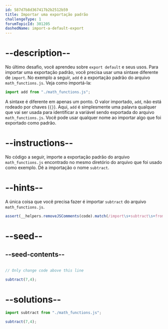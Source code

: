 ```yaml
---
id: 587d7b8d367417b2b2512b59
title: Importar uma exportação padrão
challengeType: 1
forumTopicId: 301205
dashedName: import-a-default-export
---
```


# --description--

No último desafio, você aprendeu sobre `export default` e seus usos. Para importar uma exportação padrão, você precisa usar uma sintaxe diferente de `import`. No exemplo a seguir, `add` é a exportação padrão do arquivo `math_functions.js`. Veja como importá-la:

```js
import add from "./math_functions.js";
```

A sintaxe é diferente em apenas um ponto. O valor importado, `add`, não está rodeado por chaves (`{}`). Aqui, `add` é simplesmente uma palavra qualquer que vai ser usada para identificar a variável sendo exportada do arquivo `math_functions.js`. Você pode usar qualquer nome ao importar algo que foi exportado como padrão.

# --instructions--

No código a seguir, importe a exportação padrão do arquivo `math_functions.js` encontrado no mesmo diretório do arquivo que foi usado como exemplo. Dê a importação o nome `subtract`.

# --hints--

A única coisa que você precisa fazer é importar `subtract` do arquivo `math_functions.js`.

```js
assert(__helpers.removeJSComments(code).match(/import\s+subtract\s+from\s+('|")\.\/math_functions\.js\1/g));
```

# --seed--

## --seed-contents--

```js

// Only change code above this line

subtract(7,4);
```

# --solutions--

```js
import subtract from "./math_functions.js";

subtract(7,4);
```
